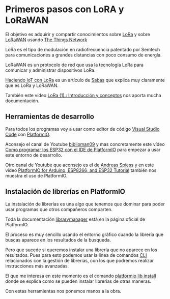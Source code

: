 # Primeros pasos con LoRA y LoRaWAN

El objetivo es adquirir y compartir conocimientos sobre [LoRa](https://github.com/makers-bierzo/TTN-Bierzo/tree/master/TTN_Microcontrolador/LoRa) y sobre [LoRaWAN](https://github.com/makers-bierzo/TTN-Bierzo/tree/master/TTN_Microcontrolador/LoRaWAN) usando [The Things Network](https://www.thethingsnetwork.org/)

LoRa es el tipo de modulación en radiofrecuencia patentado por Semtech para comunicaciones a grandes distancias con poco consumo de energía.

LoRaWAN es un protocolo de red que usa la tecnología LoRa para comunicar y administrar dispositivos LoRa. 

[Haciendo IoT con LoRa](https://medium.com/beelan/haciendo-iot-con-lora-cap%C3%ADtulo-1-qu%C3%A9-es-lora-y-lorawan-8c08d44208e8) es un artículo de [Sabas](https://medium.com/@Sabasacustico) que explica muy claramente que es LoRa y LoRaWAN. 

También este vídeo [LoRa (1).: Introducción y conceptos](https://www.youtube.com/watch?v=qs7Lz9g-mgg) nos aporta mucha documentación. 


## Herramientas de desarrollo

Para todos los programas voy a usar como editor de código [Visual Studio Code](https://code.visualstudio.com/) con [PlatformIO](https://platformio.org/). 

Aconsejo el canal de Youtube [biblioman09](https://www.youtube.com/channel/UC9OHtNnklTrMj9pDu4XiVRQ) y mas concretamente este vídeo [Como programar los ESP32 con el IDE de PlatformIO](https://www.youtube.com/watch?v=TNWt_dXdoIU) para empezar a usar este entorno de desarrollo. 

Otro canal de Youtube que aconsejo es el de [Andreas Spiess](https://www.youtube.com/channel/UCu7_D0o48KbfhpEohoP7YSQ) y en este video [PlatformIO for Arduino, ESP8266, and ESP32 Tutorial](https://www.youtube.com/watch?v=0poh_2rBq7E) también nos muestra el uso de PlatformIO.


## Instalación de librerías en PlatformIO

La instalación de librerías es una algo que tenemos que dominar para poder usar programas que otros compañeros comparten. 

Toda la documentación [librarymanager](https://docs.platformio.org/en/latest/librarymanager/index.html) está en la página oficial de PlatformIO.  

El proceso es muy sencillo usando el entorno gráfico cuando la librería que buscas aparece en los resultados de la busqueda.  

Pero que sucede si queremos instalar una librería que no aparece en los resultados. Pues para esto podemos usar la linea de comandos [CLI](https://docs.platformio.org/en/latest/librarymanager/quickstart.html#cli-guide) relacionados con la gestión de librerías, con los que podremos realizar instrucciones más avanzadas.


El que me interesa en este momento es el comando [platformio lib install](https://docs.platformio.org/en/latest/userguide/lib/cmd_install.html#usage) donde se explica como se pueden instalar librerías de otras maneras. 


Con estas herramientas nos ponemos manos a la obra.


